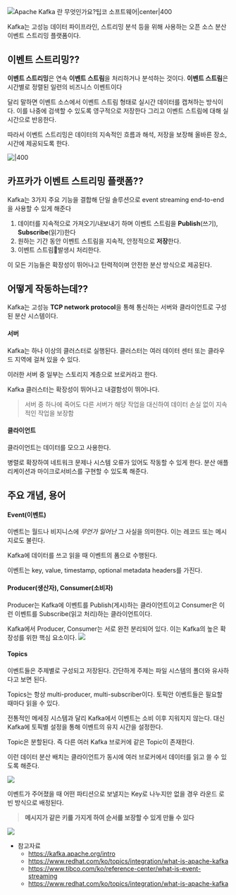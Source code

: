 ![Apache Kafka 란 무엇인가요?팁코 소프트웨어|center|400](https://www.tibco.com/sites/tibco/files/media_entity/2020-10/apache-kafka-diagram.svg)

Kafka는 고성능 데이터 파이프라인, 스트리밍 분석 등을 위해 사용하는 오픈 소스 분산 이벤트 스트리밍 플랫폼이다.

## 이벤트 스트리밍??
**이벤트 스트리밍**은 연속 **이벤트 스트림**을 처리하거나 분석하는 것이다.
**이벤트 스트림**은 시간별로 정렬된 일련의 비즈니스 이벤트이다

달리 말하면 이벤트 소스에서 이벤트 스트림 형태로 실시간 데이터를 캡쳐하는 방식이다.
이를 나중에 검색할 수 있도록 영구적으로 저장한다 그리고 이벤트 스트림에 대해 실시간으로 반응한다.

따라서 이벤트 스트리밍은 데이터의 지속적인 흐름과 해석, 저장을 보장해 올바른 장소, 시간에 제공되도록 한다.

![|400](https://i.imgur.com/3KXMOec.png)

## 카프카가 이벤트 스트리밍 플랫폼??
Kafka는 3가지 주요 기능을 결합해 단일 솔루션으로 event streaming end-to-end을 사용할 수 있게 해준다

1. 데이터를 지속적으로 가져오기/내보내기 하며 이벤트 스트림을 **Publish**(쓰기), **Subscribe**(읽기)한다
2. 원하는 기간 동안 이벤트 스트림을 지속적, 안정적으로 **저장**한다.
3. 이벤트 스트림발생시 처리한다.

이 모든 기능들은 확장성이 뛰어나고 탄력적이며 안전한 분산 방식으로 제공된다.

## 어떻게 작동하는데??
Kafka는 고성능 **TCP network protocol**을 통해 통신하는 서버와 클라이언트로 구성된 분산 시스템이다.
#### 서버

Kafka는 하나 이상의 클러스터로 실행된다.
클러스터는 여러 데이터 센터 또는 클라우드 지역에 걸쳐 있을 수 있다.

이러한 서버 중 일부는 스토리지 계층으로 브로커라고 한다.

Kafka 클러스터는 확장성이 뛰어나고 내결함성이 뛰어나다.
> 서버 중 하나에 죽어도 다른 서버가 해당 작업을 대신하여 데이터 손실 없이 지속적인 작업을 보장함

#### 클라이언트

클라이언트는 데이터를 모으고 사용한다.

병렬로 확장하여 네트워크 문제나 시스템 오류가 있어도 작동할 수 있게 한다.
분산 애플리케이션과 마이크로서비스를 구현할 수 있도록 해준다.

## 주요 개념, 용어
#### Event(이벤트)
이벤트는 월드나 비지니스에 *무언가 일어난* 그 사실을 의미한다.
이는 레코드 또는 메시지로도 불린다.

Kafka에 데이터를 쓰고 읽을 때 이벤트의 폼으로 수행된다.

이벤트는 key, value, timestamp, optional metadata headers를 가진다.


#### Producer(생산자), Consumer(소비자)
Producer는 Kafka에 이벤트를 Publish(게시)하는 클라이언트이고 Consumer은 이런 이벤트를 Subscribe(읽고 처리)하는 클라이언트이다.

Kafka에서 Producer, Consumer는 서로 완전 분리되어 있다.
이는 Kafka의 높은 확장성를 위한 핵심 요소이다.
![](https://i.imgur.com/bYNKziM.png)

#### Topics

이벤트들은 주제별로 구성되고 저장된다.
간단하게 주제는 파일 시스템의 폴더와 유사하다고 보면 된다.

Topics는 항상 multi-producer, multi-subscriber이다.
토픽안 이벤트들은 필요할 때마다 읽을 수 있다.

전통적인 메세징 시스템과 달리 Kafka에서 이벤트는 소비 이후 지워지지 않는다.
대신 Kafka에 토픽별 설정을 통해 이벤트의 유지 시간을 설정한다.

Topic은 분할된다.
즉 다른 여러 Kafka 브로커에 같은 Topic이 존재한다.

이런 데이터 분산 배치는 클라이언트가 동시에 여러 브로커에서 데이터를 읽고 쓸 수 있도록 해준다.

![](https://i.imgur.com/5BQWWl9.png)

이벤트가 주어졌을 때 어떤 파티션으로 보낼지는 Key로 나누지만 없을 경우 라운드 로빈 방식으로 배정된다.

> **메시지가 같은 키를 가지게 하여 순서를 보장할 수 있게 만들 수 있다**

![](https://i.imgur.com/GPwlQXe.png)


- 참고자료
	- https://kafka.apache.org/intro
	- https://www.redhat.com/ko/topics/integration/what-is-apache-kafka
	- https://www.tibco.com/ko/reference-center/what-is-event-streaming
	- https://www.redhat.com/ko/topics/integration/what-is-apache-kafka